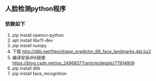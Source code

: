 ## 人脸检测python程序
### 依赖如下
1. pip install opencv-python
2. apt install libx11-dev
3. pip install numpy
4. 下载 http://dlib.net/files/shape_predictor_68_face_landmarks.dat.bz2
5. 编译安装dlib链接 https://blog.csdn.net/qq_24968377/article/details/77914809
6. pip install dlib
7. pip install face_recognition